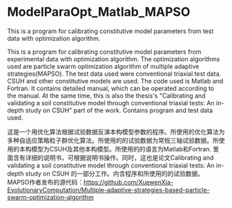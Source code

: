 # ModelParaOpt_Matlab_MAPSO
This is a program for calibrating constitutive model parameters from test data with optimization algorithm.

This is a program for calibrating constitutive model parameters from experimental data with optimization algorithm.  The optimization algorithms used are particle swarm optimization algorithm of multiple adaptive strategies(MAPSO).  The test data used were conventional triaxial test data.  CSUH and other constitutive models are used.  The code used is Matlab and Fortran. It contains detailed manual, which can be operated according to the manual.  At the same time, this is also the thesis's "Calibrating and validating a soil constitutive model through conventional triaxial tests: An in-depth study on CSUH" part of the work.  Contains program and test data used.  


这是一个用优化算法根据试验数据反演本构模型参数的程序。所使用的优化算法为多种自适应策略粒子群优化算法。所使用的的试验数据为常规三轴试验数据。所使用的本构模型为CSUH及其他本构模型。所使用的的语言为Matlab和Fortran. 里面含有详细的说明书，可根据说明书操作。同时，这也是论文Calibrating and validating a soil constitutive model through conventional triaxial tests: An in-depth study on CSUH 的一部分工作。内含程序和所使用的的试验数据。
MAPSO作者发布的源代码：https://github.com/XuewenXia-EvolutionaryComputation/Multiple-adaptive-strategies-based-particle-swarm-optimization-algorithm






